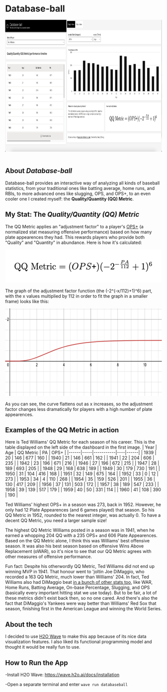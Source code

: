# Database-ball

<img src="readme/default-view.png" alt="default-view" width=961 height=423> 

## About <i>Database-ball</i>
Database-ball provides an interactive way of analyzing all kinds of baseball statistics, from your traditional ones like batting average, home runs, and RBIs, to more advanced ones like slugging, OPS, and OPS+, to an even cooler one I created myself: the **Quality/Quantity (QQ) Metric**.

## My Stat: The <i>Quality/Quantity (QQ) Metric</i>
The QQ Metric applies an "adjustment factor" to a player's [OPS+](https://www.mlb.com/glossary/advanced-stats/on-base-plus-slugging-plus) (a normalized stat measuring offensive performance) based on how many plate appearences they had. This rewards players who provide both "Quality" and "Quantity" in abundance. Here is how it's calculated:

<img src="images/qq_formula.png" alt="formula" width=514 height=107>

The graph of the adjustment factor function (the (-2^(-x/112)+1)^6) part, with the x values multiplied by 112 in order to fit the graph in a smaller frame) looks like this:

<img src="readme/adjustment_function.png" alt="adjustment function graph" width=775 height=281>

As you can see, the curve flattens out as x increases, so the adjustment factor changes less dramatically for players with a high number of plate appearences.

## Examples of the QQ Metric in action
Here is Ted Williams' QQ Metric for each season of his career. This is the table displayed on the left side of the dashboard in the first image.
| Year | Age | QQ Metric | PA | OPS+ |
|------|-----|-----------|----|------|
| 1939 | 20 | 146 | 677 | 160 |
 | 1940 | 21 | 146 | 661 | 162 |
 | 1941 | 22 | 204 | 606 | 235 |
 | 1942 | 23 | 196 | 671 | 216 |
 | 1946 | 27 | 196 | 672 | 215 |
 | 1947 | 28 | 189 | 693 | 205 |
 | 1948 | 29 | 168 | 638 | 189 |
 | 1949 | 30 | 179 | 730 | 191 |
 | 1950 | 31 | 104 | 416 | 168 |
 | 1951 | 32 | 149 | 675 | 164 |
 | 1952 | 33 | 0 | 12 | 273 |
 | 1953 | 34 | 4 | 110 | 268 |
 | 1954 | 35 | 159 | 526 | 201 |
 | 1955 | 36 | 130 | 417 | 209 |
 | 1956 | 37 | 131 | 503 | 172 |
 | 1957 | 38 | 189 | 547 | 233 |
 | 1958 | 39 | 139 | 517 | 179 |
 | 1959 | 40 | 50 | 331 | 114 |
 | 1960 | 41 | 108 | 390 | 190 |
 
 Ted Williams' highest OPS+ in a season was 273, back in 1952. However, he only had 12 Plate Appearences (and 6 games played) that season. So his QQ Metric in 1952, rounded to the nearest integer, was actually 0. To have a decent QQ Metric, you need a larger sample size!
 
 The highest QQ Metric Williams posted in a season was in 1941, when he earned a whopping 204 QQ with a 235 OPS+ and 606 Plate Appearences. Based on the QQ Metric alone, I think this was Williams' best offensive season. It was also his best season based on offensive Wins Above Replacement (oWAR), so it's nice to see that our QQ Metric agrees with other measures of offensive performance. 
 
 Fun fact: Despite his otherwordly QQ Metric, Ted Williams did not end up winning MVP in 1941. That honour went to 'joltin Joe DiMaggio, who recorded a 163 QQ Metric, much lower than Williams' 204. In fact, Ted Williams also had DiMaggio beat [in a bunch of other stats too](https://www.baseball-reference.com/awards/awards_1941.shtml#all_AL_MVP_voting), like WAR, Home Runs, Batting Average, On-base Percentage, Slugging, and OPS (basically every important hitting stat we use today). But to be fair, a lot of these metrics didn't exist back then, so no one cared. And there's also the fact that DiMaggio's Yankees were way better than Williams' Red Sox that season, finishing first in the American League and winning the World Series.
 
## About the tech
I decided to use [H2O Wave](https://wave.h2o.ai/docs/guide) to make this app because of its nice data visualization features. I also liked its functional programming model and thought it would be really fun to use.

## How to Run the App
-Install H2O Wave: https://wave.h2o.ai/docs/installation 

-Open a separate terminal and enter ```wave run databaseball```
